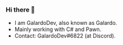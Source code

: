 ### Hi there 👋

- I am GalardoDev, also known as Galardo.
- Mainly working with C# and Pawn.
- Contact: GalardoDev#6822 (at Discord).

